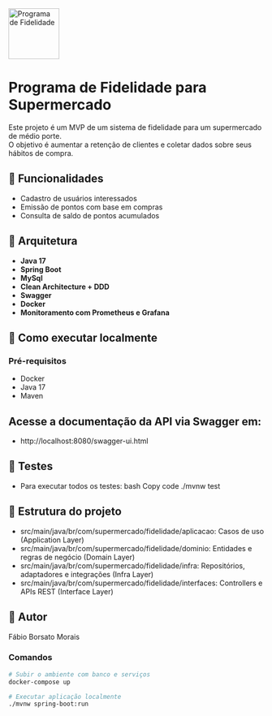<img src="https://img.favpng.com/12/5/21/shopping-cart-blue-shopping-cart-icon-representation-vmDn1dVe_t.jpg" width="100" alt="Programa de Fidelidade"/>

# Programa de Fidelidade para Supermercado

Este projeto é um MVP de um sistema de fidelidade para um supermercado de médio porte.  
O objetivo é aumentar a retenção de clientes e coletar dados sobre seus hábitos de compra.

## 🎯 Funcionalidades

- Cadastro de usuários interessados
- Emissão de pontos com base em compras
- Consulta de saldo de pontos acumulados

## 🧱 Arquitetura

- **Java 17**
- **Spring Boot**
- **MySql**
- **Clean Architecture + DDD**
- **Swagger**
- **Docker**
- **Monitoramento com Prometheus e Grafana**

## 🚀 Como executar localmente

### Pré-requisitos

- Docker
- Java 17
- Maven

## Acesse a documentação da API via Swagger em:
- http://localhost:8080/swagger-ui.html

## 🧪 Testes
 - Para executar todos os testes:
   bash 
   Copy code
   ./mvnw test

## 📂 Estrutura do projeto
 - src/main/java/br/com/supermercado/fidelidade/aplicacao: Casos de uso (Application Layer)
 - src/main/java/br/com/supermercado/fidelidade/dominio: Entidades e regras de negócio (Domain Layer)
 - src/main/java/br/com/supermercado/fidelidade/infra: Repositórios, adaptadores e integrações (Infra Layer)
 - src/main/java/br/com/supermercado/fidelidade/interfaces: Controllers e APIs REST (Interface Layer)

## 👤 Autor
Fábio Borsato Morais

### Comandos

```bash
# Subir o ambiente com banco e serviços
docker-compose up

# Executar aplicação localmente
./mvnw spring-boot:run
